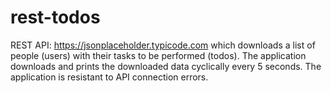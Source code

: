 # rest-todos
REST API: https://jsonplaceholder.typicode.com which downloads a list of people (users) with their tasks to be performed (todos). The application downloads and prints the downloaded data cyclically every 5 seconds.  The application is resistant to API connection errors.
